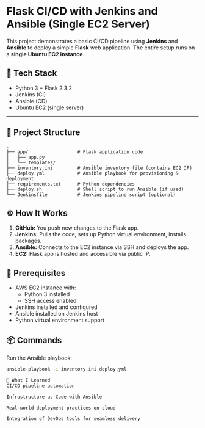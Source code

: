 # Flask CI/CD with Jenkins and Ansible (Single EC2 Server)

This project demonstrates a basic CI/CD pipeline using **Jenkins** and **Ansible** to deploy a simple **Flask** web application. The entire setup runs on a **single Ubuntu EC2 instance**.

## 🚀 Tech Stack

- Python 3 + Flask 2.3.2
- Jenkins (CI)
- Ansible (CD)
- Ubuntu EC2 (single server)

---

## 📁 Project Structure
```
.
├── app/                  # Flask application code
│   ├── app.py
│   └── templates/
├── inventory.ini         # Ansible inventory file (contains EC2 IP)
├── deploy.yml            # Ansible playbook for provisioning & deployment
├── requirements.txt      # Python dependencies
├── deploy.sh             # Shell script to run Ansible (if used)
└── Jenkinsfile           # Jenkins pipeline script (optional)
```



## ⚙️ How It Works

1. **GitHub:** You push new changes to the Flask app.
2. **Jenkins:** Pulls the code, sets up Python virtual environment, installs packages.
3. **Ansible:** Connects to the EC2 instance via SSH and deploys the app.
4. **EC2:** Flask app is hosted and accessible via public IP.

## 🔧 Prerequisites

- AWS EC2 instance with:
  - Python 3 installed
  - SSH access enabled
- Jenkins installed and configured
- Ansible installed on Jenkins host
- Python virtual environment support

## 📦 Commands

Run the Ansible playbook:
```bash
ansible-playbook -i inventory.ini deploy.yml

🧠 What I Learned
CI/CD pipeline automation

Infrastructure as Code with Ansible

Real-world deployment practices on cloud

Integration of DevOps tools for seamless delivery



